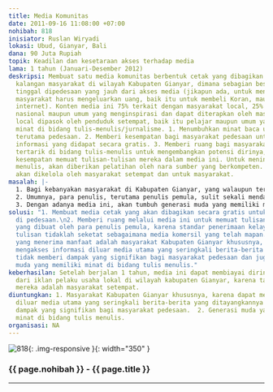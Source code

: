 ```yaml
---
title: Media Komunitas
date: 2011-09-16 11:08:00 +07:00
nohibah: 818
inisiator: Ruslan Wiryadi
lokasi: Ubud, Gianyar, Bali
dana: 90 Juta Rupiah
topik: Keadilan dan kesetaraan akses terhadap media
lama: 1 tahun (Januari-Desember 2012)
deskripsi: Membuat satu media komunitas berbentuk cetak yang dibagikan gratis untuk
  kalangan masyarakat di wilayah Kabupaten Gianyar, dimana sebagian besar penududuknya
  tinggal dipedesaan yang jauh dari akses media (jikapun ada, untuk mengakses informasi/media
  masyarakat harus mengeluarkan uang, baik itu untuk membeli Koran, maupun untuk mengakses
  internet). Konten media ini 75% terkait dengan masyarakat local, 25% informasi/berita
  nasional maupun umum yang menginspirasi dan dapat diterapkan oleh masyarakat. Berita-berita
  local dipasok oleh penduduk setempat, baik itu pelajar maupun umum yang memiliki
  minat di bidang tulis-menulis/jurnalisme. 1. Menumbuhkan minat baca untuk masyarakat
  terutama pedesaan. 2. Memberi kesempatan bagi masyarakat pedesaan untuk memperoleh
  informasi yang didapat secara gratis. 3. Memberi ruang bagi masyarakat awam yang
  tertarik di bidang tulis-menulis untuk mengembangkan potensi dirinya, dengan memberi
  kesempatan memuat tulisan-tulisan mereka dalam media ini. Untuk meningkatkan kemampuan
  menulis, akan diberikan pelatihan oleh nara sumber yang berkompeten. 4. Media ini
  akan dikelola oleh masyarakat setempat dan untuk masyarakat.
masalah: |-
  1. Bagi kebanyakan masyarakat di Kabupaten Gianyar, yang walaupun terkenal sebagai daerah tujuan wisata internasional, sesungguhnya mayoritas penduduk tidaklah ikut menikmati pendapatan yang layak sehingga membeli Koran untuk mendapat informasi, misalnya, bukanlah suatu prioritas dalam daftar belanja keperluan hidup sehari-hari. Dengan adanya Koran gratis ini, semua masyarakat, terutama di pedesaan, akan dapat mengakses informasi yang selama ini dimonopoli oleh media-media besar dimana kadangkala kepentingan pribadi sang pemilik modal lebih diutamakan.
  2. Umumnya, para penulis, terutama penulis pemula, sulit sekali mendapat ruang untuk mengirimkan tulisan-tulisannya, entah itu terkait dengan teknis maupun isi. Media ini akan mengakomodir para penulis pemula yang berasal dari wilayah Kabupaten Gianyar, khususnya, maupun propinsi Bali pada umumnya. Dengan dimuatnya tulisan-tulisan dalam media ini, tentu akan membangkitkan motivasi mereka untuk terus menulis.
  3. Dengan adanya media ini, akan tumbuh generasi muda yang memiliki minat dibidang tulis menulis.
solusi: "1. Membuat media cetak yang akan dibagikan secara gratis untuk masyarakat
  di pedesaan.\n2. Memberi ruang melalui media ini untuk memuat tulisan/berita/karangan
  yang dibuat oleh para penulis pemula, karena standar penerimaan kelayakan sebuah
  tulisan tidaklah seketat sebagaimana media komersil yang telah mapan.\n \n\nPihak
  yang menerima manfaat adalah masyarakat Kabupaten Gianyar khususnya, karena dapat
  mengakses informasi diluar media utama yang seringkali berita-berita yang ditayangkannya
  tidak memberi dampak yang signifikan bagi masyarakat pedesaan dan juga kepada generasi
  muda yang memiliki minat di bidang tulis menulis."
keberhasilan: Setelah berjalan 1 tahun, media ini dapat membiayai dirinya sendiri
  dari iklan pelaku usaha lokal di wilayah kabupaten Gianyar, karena target market
  mereka adalah masyarakat setempat.
diuntungkan: 1. Masyarakat Kabupaten Gianyar khususnya, karena dapat mengakses informasi
  diluar media utama yang seringkali berita-berita yang ditayangkannya tidak memberi
  dampak yang signifikan bagi masyarakat pedesaan.  2. Generasi muda yang memiliki
  minat di bidang tulis menulis.
organisasi: NA
---
```


![818](/static/img/hibahcmb/818.png){: .img-responsive }{: width="350" }

### {{ page.nohibah }} - {{ page.title }}

---

